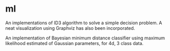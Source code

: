 # ml
An implementations of ID3 algorithm to solve a simple decision problem. A neat visualization using Graphviz has also been incorporated.

An implementation of Bayesian minimum distance classifier using maximum likelihood estimated of Gaussian parameters, for 4d, 3 class data.
